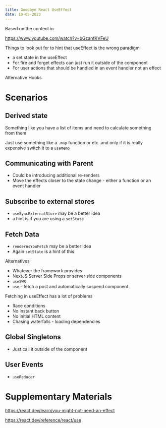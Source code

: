 ```yaml
---
title: Goodbye React UseEffect
date: 10-05-2023
---
```


Based on the content in 

https://www.youtube.com/watch?v=bGzanfKVFeU

Things to look out for to hint that useEffect is the wrong paradigm

- a set state in the useEffect
- For fire and forget effects can just run it outside of the component
- For user actions that should be handled in an event handler not an effect

Alternative Hooks

# Scenarios

## Derived state

Something like you have a list of items and need to calculate something from them

Just use something like a `.map` function or etc. and only if it is really expensive switch it to a `useMemo`

## Communicating with Parent

- Could be introducing additional re-renders
- Move the effects closer to the state change - either a function or an event handler

## Subscribe to external stores

- `useSyncExternalStore` may be a better idea
- a hint is if you are using a `setState`

## Fetch Data

- `renderAsYouFetch` may be a better idea
- Again `setState` is a hint of this

Alternatives

- Whatever the framework provides
- NextJS Server Side Props or server side components
- `useSWR`
- `use` - fetch a post and automatically suspend component

Fetching in useEffect has a lot of problems

- Race conditions
- No instant back button
- No initial HTML content
- Chasing waterfalls - loading dependencies

## Global Singletons

- Just call it outside of the component

## User Events

- `useReducer`

# Supplementary Materials

https://react.dev/learn/you-might-not-need-an-effect

https://react.dev/reference/react/use
